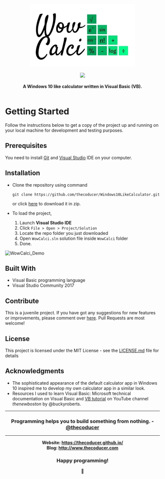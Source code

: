 <p align="center">
  <img src="https://github.com/thecoducer/Windows10LikeCalculator/raw/master/assets/wowcalci_logo.jpg"><br><br>
  <img src="https://j.gifs.com/OyRZWL.gif"><br><br>
  <b>A Windows 10 like calculator written in Visual Basic (VB).</b><br><br>
</p>

# Getting Started

Follow the instructions below to get a copy of the project up and running on your local machine for development and testing purposes. <!--However, if you want to install the WowCalci application then download the setup file from [here](#versions).-->

## Prerequisites

You need to install [Git](https://git-scm.com/book/en/v2/Getting-Started-Installing-Git) and [Visual Studio](https://www.visualstudio.com/downloads/) IDE on your computer.

## Installation

- Clone the repository using command
  ```
  git clone https://github.com/thecoducer/Windows10LikeCalculator.git
  ```
  or click [here](https://github.com/thecoducer/Windows10LikeCalculator/archive/master.zip) to download it in zip.
  
- To load the project,

    1. Launch **Visual Studio IDE**
    2. Click `File > Open > Project/Solution`
    3. Locate the repo folder you just downloaded
    4. Open `WowCalci.sln` solution file inside `WowCalci` folder
    5. Done.
    
![WowCalci_Demo](https://j.gifs.com/OyRZWL.gif)

<!--## Versions-->
## Built With

* Visual Basic programming language
* Visual Studio Community 2017

## Contribute

This is a juvenile project. If you have got any suggestions for new features or improvements, please comment over [here](https://github.com/thecoducer/Windows10LikeCalculator/issues/1). Pull Requests are most welcome!

## License

This project is licensed under the MIT License - see the [LICENSE.md](https://github.com/thecoducer/Windows10LikeCalculator/blob/master/LICENSE.md) file for details

## Acknowledgments

- The sophisticated appearance of the default calculator app in Windows 10 inspired me to develop my own calculator app in a similar look.
- Resources I used to learn Visual Basic: Microsoft technical documentation on Visual Basic and [VB tutorial](https://www.youtube.com/playlist?list=PLBF30CDACAF8C4C93) on YouTube channel *thenewboston* by @buckyroberts.<br>
<hr>
<h3 align="center">Programming helps you to build something from nothing. - <a href="http://www.thecoducer.com/2017/09/how-to-start-learning-programming.html" target="_blank">@thecoducer</a></h3>
<hr>
<p align="center">
  <b>Website: <a href="https://thecoducer.github.io/" target="_blank">https://thecoducer.github.io/</a><br>
  Blog: <a href="http://www.thecoducer.com" target="_blank">http://www.thecoducer.com</a></b>
</p>
<h3 align="center">Happy programming!</h3>
<p align="center">
💚
</p>
